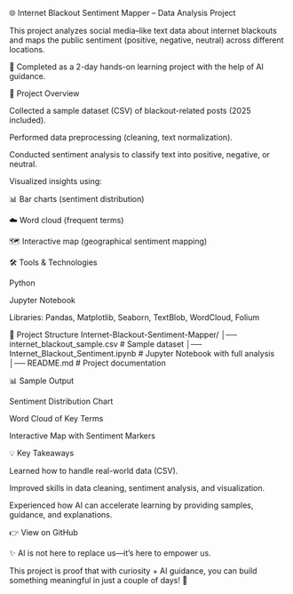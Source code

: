 🌐 Internet Blackout Sentiment Mapper – Data Analysis Project

This project analyzes social media–like text data about internet blackouts and maps the public sentiment (positive, negative, neutral) across different locations.

🚀 Completed as a 2-day hands-on learning project with the help of AI guidance.

📌 Project Overview

Collected a sample dataset (CSV) of blackout-related posts (2025 included).

Performed data preprocessing (cleaning, text normalization).

Conducted sentiment analysis to classify text into positive, negative, or neutral.

Visualized insights using:

📊 Bar charts (sentiment distribution)

☁️ Word cloud (frequent terms)

🗺️ Interactive map (geographical sentiment mapping)

🛠️ Tools & Technologies

Python

Jupyter Notebook

Libraries: Pandas, Matplotlib, Seaborn, TextBlob, WordCloud, Folium

📂 Project Structure
Internet-Blackout-Sentiment-Mapper/
│── internet_blackout_sample.csv      # Sample dataset
│── Internet_Blackout_Sentiment.ipynb # Jupyter Notebook with full analysis
│── README.md                         # Project documentation

📊 Sample Output

Sentiment Distribution Chart

Word Cloud of Key Terms

Interactive Map with Sentiment Markers

💡 Key Takeaways

Learned how to handle real-world data (CSV).

Improved skills in data cleaning, sentiment analysis, and visualization.

Experienced how AI can accelerate learning by providing samples, guidance, and explanations.

👉 View on GitHub

✨ AI is not here to replace us—it’s here to empower us.

This project is proof that with curiosity + AI guidance, you can build something meaningful in just a couple of days! 🚀
